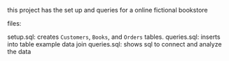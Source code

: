 this project has the set up and queries for a online fictional bookstore

files:

setup.sql: creates `Customers`, `Books`, and `Orders` tables.
queries.sql: inserts into table example data
join queries.sql: shows sql to connect and analyze the data
